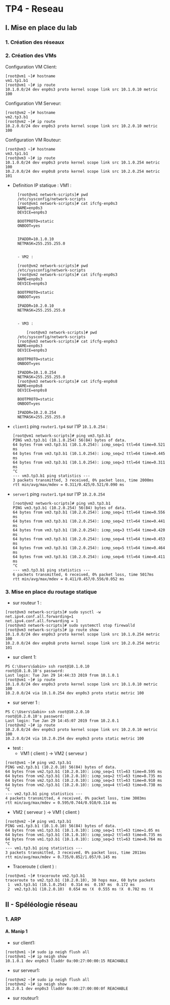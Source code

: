 #   TP4 - Reseau
## I. Mise en place du lab

### 1. Création des réseaux
### 2. Création des VMs

Configuration VM Client:

```
[root@vm1 ~]# hostname
vm1.tp1.b1
[root@vm1 ~]# ip route
10.1.0.0/24 dev enp0s3 proto kernel scope link src 10.1.0.10 metric 100
```

Configuration VM Serveur:

```
[root@vm2 ~]# hostname
vm2.tp3.b1
[root@vm2 ~]# ip route
10.2.0.0/24 dev enp0s3 proto kernel scope link src 10.2.0.10 metric 100
```

Configuration VM Routeur:

```
[root@vm3 ~]# hostname
vm3.tp1.b1
[root@vm3 ~]# ip route
10.1.0.0/24 dev enp0s3 proto kernel scope link src 10.1.0.254 metric 100
10.2.0.0/24 dev enp0s8 proto kernel scope link src 10.2.0.254 metric 101
```

* Definition IP statique :
VM1 :
	

		[root@vm1 network-scripts]# pwd
		/etc/sysconfig/network-scripts
		[root@vm1 network-scripts]# cat ifcfg-enp0s3
		NAME=enp0s3
		DEVICE=enp0s3

		BOOTPROTO=static
		ONBOOT=yes


		IPADDR=10.1.0.10
		NETMASK=255.255.255.0
				

		- VM2 : 
		
		[root@vm2 network-scripts]# pwd
		/etc/sysconfig/network-scripts
		[root@vm2 network-scripts]# cat ifcfg-enp0s3
		NAME=enp0s3
		DEVICE=enp0s3

		BOOTPROTO=static
		ONBOOT=yes

		IPADDR=10.2.0.10
		NETMASK=255.255.255.0
		

		- VM3 :

			[root@vm3 network-scripts]# pwd
		/etc/sysconfig/network-scripts
		[root@vm3 network-scripts]# cat ifcfg-enp0s3
		NAME=enp0s3
		DEVICE=enp0s3

		BOOTPROTO=static
		ONBOOT=yes

		IPADDR=10.1.0.254
		NETMASK=255.255.255.0
		[root@vm3 network-scripts]# cat ifcfg-enp0s8
		NAME=enp0s8
		DEVICE=enp0s8

		BOOTPROTO=static
		ONBOOT=yes

		IPADDR=10.2.0.254
		NETMASK=255.255.255.0


* `client1` ping `router1.tp4` sur l'IP `10.1.0.254` :
	
	```
	[root@vm1 network-scripts]# ping vm3.tp3.b1
	PING vm3.tp3.b1 (10.1.0.254) 56(84) bytes of data.
	64 bytes from vm3.tp3.b1 (10.1.0.254): icmp_seq=1 ttl=64 time=0.521 ms
	64 bytes from vm3.tp3.b1 (10.1.0.254): icmp_seq=2 ttl=64 time=0.445 ms
	64 bytes from vm3.tp3.b1 (10.1.0.254): icmp_seq=3 ttl=64 time=0.311 ms
	^C
	--- vm3.tp3.b1 ping statistics ---
	3 packets transmitted, 3 received, 0% packet loss, time 2000ms
	rtt min/avg/max/mdev = 0.311/0.425/0.521/0.090 ms
	```

* `server1` ping `router1.tp4` sur l'IP `10.2.0.254`
	
	```
	[root@vm2 network-scripts]# ping vm3.tp3.b1
	PING vm3.tp3.b1 (10.2.0.254) 56(84) bytes of data.
	64 bytes from vm3.tp3.b1 (10.2.0.254): icmp_seq=1 ttl=64 time=0.556 ms
	64 bytes from vm3.tp3.b1 (10.2.0.254): icmp_seq=2 ttl=64 time=0.441 ms
	64 bytes from vm3.tp3.b1 (10.2.0.254): icmp_seq=3 ttl=64 time=0.420 ms
	64 bytes from vm3.tp3.b1 (10.2.0.254): icmp_seq=4 ttl=64 time=0.453 ms
	64 bytes from vm3.tp3.b1 (10.2.0.254): icmp_seq=5 ttl=64 time=0.464 ms
	64 bytes from vm3.tp3.b1 (10.2.0.254): icmp_seq=6 ttl=64 time=0.411 ms
	^C
	--- vm3.tp3.b1 ping statistics ---
	6 packets transmitted, 6 received, 0% packet loss, time 5017ms
	rtt min/avg/max/mdev = 0.411/0.457/0.556/0.052 ms
	```

### 3. Mise en place du routage statique

* sur routeur 1 :
```
[root@vm3 network-scripts]# sudo sysctl -w net.ipv4.conf.all.forwarding=1
net.ipv4.conf.all.forwarding = 1
[root@vm3 network-scripts]# sudo systemctl stop firewalld
[root@vm3 network-scripts]# ip route show
10.1.0.0/24 dev enp0s3 proto kernel scope link src 10.1.0.254 metric 100
10.2.0.0/24 dev enp0s8 proto kernel scope link src 10.2.0.254 metric 101
```

*	sur client 1: 
```
PS C:\Users\Gabin> ssh root@10.1.0.10
root@10.1.0.10's password:
Last login: Tue Jan 29 14:44:33 2019 from 10.1.0.1
[root@vm1 ~]# ip route
10.1.0.0/24 dev enp0s3 proto kernel scope link src 10.1.0.10 metric 100
10.2.0.0/24 via 10.1.0.254 dev enp0s3 proto static metric 100
```

* sur server 1 : 
```
PS C:\Users\Gabin> ssh root@10.2.0.10
root@10.2.0.10's password:
Last login: Tue Jan 29 14:45:07 2019 from 10.2.0.1
[root@vm2 ~]# ip route
10.2.0.0/24 dev enp0s3 proto kernel scope link src 10.2.0.10 metric 100
10.2.0.0/24 via 10.2.0.254 dev enp0s3 proto static metric 100
```

* test :
	- VM1 ( client ) -> VM2 ( serveur )
```
[root@vm1 ~]# ping vm2.tp3.b1
PING vm2.tp3.b1 (10.2.0.10) 56(84) bytes of data.
64 bytes from vm2.tp3.b1 (10.2.0.10): icmp_seq=1 ttl=63 time=0.595 ms
64 bytes from vm2.tp3.b1 (10.2.0.10): icmp_seq=2 ttl=63 time=0.735 ms
64 bytes from vm2.tp3.b1 (10.2.0.10): icmp_seq=3 ttl=63 time=0.910 ms
64 bytes from vm2.tp3.b1 (10.2.0.10): icmp_seq=4 ttl=63 time=0.738 ms
^C
--- vm2.tp3.b1 ping statistics ---
4 packets transmitted, 4 received, 0% packet loss, time 3003ms
rtt min/avg/max/mdev = 0.595/0.744/0.910/0.114 ms
```

- VM2  ( serveur ) -> VM1 ( client )

```
[root@vm2 ~]# ping vm1.tp3.b1
PING vm1.tp3.b1 (10.1.0.10) 56(84) bytes of data.
64 bytes from vm1.tp3.b1 (10.1.0.10): icmp_seq=1 ttl=63 time=1.05 ms
64 bytes from vm1.tp3.b1 (10.1.0.10): icmp_seq=2 ttl=63 time=0.735 ms
64 bytes from vm1.tp3.b1 (10.1.0.10): icmp_seq=3 ttl=63 time=0.764 ms
^C
--- vm1.tp3.b1 ping statistics ---
3 packets transmitted, 3 received, 0% packet loss, time 2011ms
rtt min/avg/max/mdev = 0.735/0.852/1.057/0.145 ms
```

- Traceroute ( client ) :
```
[root@vm1 ~]# traceroute vm2.tp3.b1
traceroute to vm2.tp3.b1 (10.2.0.10), 30 hops max, 60 byte packets
 1  vm3.tp3.b1 (10.1.0.254)  0.314 ms  0.197 ms  0.172 ms
 2  vm2.tp3.b1 (10.2.0.10)  0.654 ms !X  0.555 ms !X  0.702 ms !X
```

## II -  Spéléologie réseau

### 1. ARP
#### **A. Manip 1**

* sur client1:
```
[root@vm1 ~]# sudo ip neigh flush all
[root@vm1 ~]# ip neigh show
10.1.0.1 dev enp0s3 lladdr 0a:00:27:00:00:15 REACHABLE
```
* sur serveur1:
```
[root@vm2 ~]# sudo ip neigh flush all
[root@vm2 ~]# ip neigh show
10.2.0.1 dev enp0s3 lladdr 0a:00:27:00:00:0f REACHABLE
```

* sur routeur1:
```

```
<!--stackedit_data:
eyJoaXN0b3J5IjpbMTQyMjY4MDcxNywtMTM5NzcyMjk4NCwtNT
EwNDAzMDc4LDI5MzY1ODAwNSwtMTMyNTUyMDEzOCwtMTk4NTg0
MTkyLDEzNTQ3NjMxMjcsMjAzNDQwMjMwMywtMjAxMzU3Nzk3Ml
19
-->